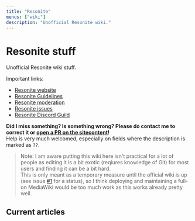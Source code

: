 ```yaml
---
title: "Resonite"
menus: ["wiki"]
description: "Unofficial Resonite wiki."
---
```


# Resonite stuff

Unofficial Resonite wiki stuff.

Important links:

- [Resonite website](https://resonite.com)
- [Resonite Guidelines](https://resonite.com/policies/Guidelines.html)
- [Resonite moderation](https://moderation.resonite.com)
- [Resonite issues](https://github.com/Yellow-Dog-Man/Resonite-Issues/)
- [Resonite Discord Guild](https://discord.gg/resonite)

**Did I miss something? Is something wrong? Please do contact me to correct it or [open a PR on the sitecontent](https://git.sr.ht/~jae/sitecontent)!**  
Help is very much welcomed, especially on fields where the description is marked as `??`.

> Note: I am aware putting this wiki here isn't practical for a lot of people as editing it is a bit exotic (reqiures knowledge of Git) for most users and finding it can be a bit hard.  
> This is only meant as a temporary measure until the official wiki is up (see issue [#1](https://github.com/Yellow-Dog-Man/Resonite-Issues/issues/1) for a status), so I think deploying and maintaining a full-on MediaWiki would be too much work as this works already pretty well.

## Current articles
